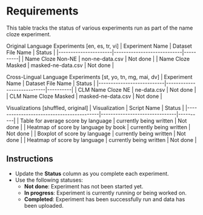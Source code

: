 # Requirements

This table tracks the status of various experiments run as part of the name cloze experiment.

Original Language Experiments [en, es, tr, vi]
| Experiment Name      | Dataset File Name          | Status   |
|----------------------|----------------------------|----------|
| Name Cloze Non-NE    | non-ne-data.csv            | Not done |
| Name Cloze Masked    | masked-ne-data.csv         | Not done |

Cross-Lingual Language Experiments [st, yo, tn, mg, mai, dv]
| Experiment Name           | Dataset File Name          | Status   |
|---------------------------|----------------------------|----------|
| CLM Name Cloze NE         | ne-data.csv                | Not done |
| CLM Name Cloze Masked     | masked-ne-data.csv         | Not done |

Visualizations [shuffled, original]
| Visualization                            | Script Name                   | Status   |
|------------------------------------------|-------------------------------|----------|
|  Table for average score by language     | currently being written       | Not done |
|  Heatmap of score by language by book    | currently being written       | Not done |
|  Boxplot of score by language            | currently being written       | Not done |
|  Heatmap of score by language            | currently being written       | Not done |

## Instructions

- Update the **Status** column as you complete each experiment.
- Use the following statuses:
  - **Not done**: Experiment has not been started yet.
  - **In progress**: Experiment is currently running or being worked on.
  - **Completed**: Experiment has been successfully run and data has been uploaded.

